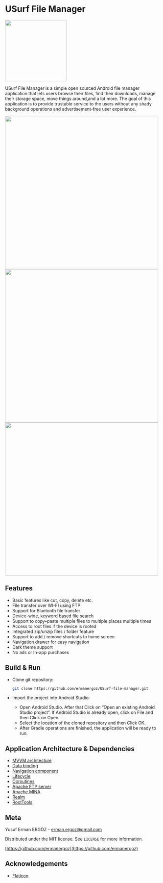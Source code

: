 # USurf File Manager

[<img src="https://github.com/ermanergoz/USurf/blob/master/resources/google-play-badge.png" width="200">](https://play.google.com/store/apps/details?id=com.erman.usurf)

USurf File Manager is a simple open sourced Android file manager application that lets users browse their files, find their downloads, manage their storage space, move things around,and a lot more. The goal of this application is to provide trustable service to the users without any shady background operations and advertisement-free user experience.

<p float="center">
	<img src="https://github.com/ermanergoz/USurf/blob/master/resources/ss1.png" height="500">
	<img src="https://github.com/ermanergoz/USurf/blob/master/resources/ss2.png" height="500">
	<img src="https://github.com/ermanergoz/USurf/blob/master/resources/ss3.png" height="500">
</p>

## Features

- Basic features like cut, copy, delete etc.
- File transfer over WI-FI using FTP
- Support for Bluetooth file transfer
- Device-wide, keyword based file search
- Support to copy–paste multiple files to multiple places multiple times
- Access to root files if the device is rooted
- Integrated zip/unzip files / folder feature
- Support to add / remove shortcuts to home screen
- Navigation drawer for easy navigation
- Dark theme support
- No ads or In-app purchases

## Build & Run

- Clone git repository:

	```sh
	git clone https://github.com/ermanergoz/USurf-file-manager.git
	```

- Import the project into Android Studio:
	- Open Android Studio. After that Click on “Open an existing Android Studio project”. If Android Studio is already open, click on File and then Click on Open.
	- Select the location of the cloned repository and then Click OK.
	- After Gradle operations are finished, the application will be ready to run.

## Application Architecture & Dependencies

- [MVVM architecture](https://developer.android.com/jetpack/guide)
- [Data binding](https://developer.android.com/topic/libraries/data-binding)
- [Navigation component](https://developer.android.com/guide/navigation)
- [Lifecycle](https://developer.android.com/topic/libraries/architecture/lifecycle)
- [Coroutines](https://developer.android.com/kotlin/coroutines)
- [Apache FTP server](https://mina.apache.org/ftpserver-project/)
- [Apache MINA](https://mina.apache.org/)
- [Realm](https://realm.io/)
- [RootTools](https://github.com/Stericson/RootTools)

## Meta

Yusuf Erman ERGÖZ – erman.ergoz@gmail.com

Distributed under the MIT license. See ``LICENSE`` for more information.

[https://github.com/ermanergoz](https://github.com/ermanergoz)

## Acknowledgements

- [Flaticon](https://www.flaticon.com/)

<!--
## Contributing

1. Fork it (<https://github.com/yourname/yourproject/fork>)
2. Create your feature branch (`git checkout -b feature/fooBar`)
3. Commit your changes (`git commit -am 'Add some fooBar'`)
4. Push to the branch (`git push origin feature/fooBar`)
5. Create a new Pull Request
-->
